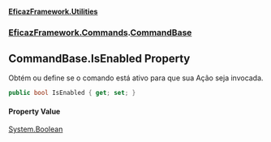 #### [EficazFramework.Utilities](EficazFrameworkUtilities.md 'EficazFramework Utilities')
### [EficazFramework.Commands](EficazFrameworkUtilities.md#EficazFramework.Commands 'EficazFramework.Commands').[CommandBase](EficazFramework.Commands/CommandBase.md 'EficazFramework.Commands.CommandBase')

## CommandBase.IsEnabled Property

Obtém ou define se o comando está ativo para que sua Ação seja invocada.

```csharp
public bool IsEnabled { get; set; }
```

#### Property Value
[System.Boolean](https://docs.microsoft.com/en-us/dotnet/api/System.Boolean 'System.Boolean')